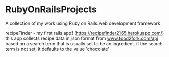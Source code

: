 # RubyOnRailsProjects
A collection of my work using Ruby on Rails web development framework

recipeFinder - my first rails app! (https://recipefinder2165.herokuapp.com/)
	this app collects recipe data in json format from www.food2fork.com/api
	based on a search term that is usually set to be an ingredient. if the search term is not set, it defaults to the value 'chocolate'
